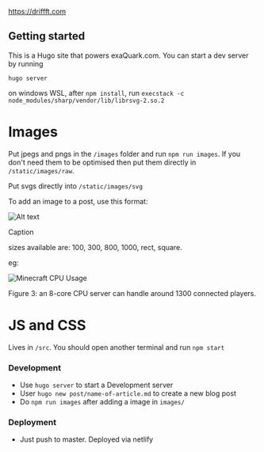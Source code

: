 https://driffft.com


## Getting started

This is a Hugo site that powers exaQuark.com. You can start a dev server by running

`hugo server`

on windows WSL, after `npm install`, run `execstack -c node_modules/sharp/vendor/lib/librsvg-2.so.2`


# Images

Put jpegs and pngs in the `/images` folder and run `npm run images`. If you don't need them to be optimised then put them directly in `/static/images/raw`.

Put svgs directly into `/static/images/svg`


To add an image to a post, use this format:

![Alt text](/images/{size}/name-of-image.png)
<figcaption>Caption</figcaption>

sizes available are: 100, 300, 800, 1000, rect, square.

eg:


![Minecraft CPU Usage](/images/1000/minecraft-cpu-usage.png)
<figcaption>Figure 3: an 8-core CPU server can handle around 1300 connected players.</figcaption>


# JS and CSS

Lives in `/src`. You should open another terminal and run `npm start`



### Development

- Use `hugo server` to start a Development server
- User `hugo new post/name-of-article.md` to create a new blog post
- Do `npm run images` after adding a image in `images/`

### Deployment

- Just push to master. Deployed via netlify
